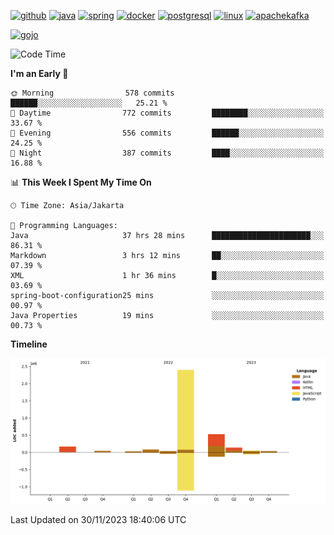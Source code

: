<!-- [<img src='https://dev.karakun.com/assets/posts/2018-09-16-jc-java-article/3duke_suspects.jpg' alt='java'>](https://github.com/yeahbutstill) -->

[<img src='https://cdn.jsdelivr.net/npm/simple-icons@3.0.1/icons/github.svg' alt='github' height='40'>](https://github.com/yeahbutstill)  [<img src='https://cdn.jsdelivr.net/npm/simple-icons@3.0.1/icons/java.svg' alt='java' height='40'>](rahasia)  [<img src='https://cdn.jsdelivr.net/npm/simple-icons@3.0.1/icons/spring.svg' alt='spring' height='40'>](rahasia)  [<img src='https://cdn.jsdelivr.net/npm/simple-icons@3.0.1/icons/docker.svg' alt='docker' height='40'>](rahasia)  [<img src='https://cdn.jsdelivr.net/npm/simple-icons@3.0.1/icons/postgresql.svg' alt='postgresql' height='40'>](rahasia)  [<img src='https://cdn.jsdelivr.net/npm/simple-icons@3.0.1/icons/linux.svg' alt='linux' height='40'>](rahasia) [<img src='https://cdn.jsdelivr.net/npm/simple-icons@3.0.1/icons/apachekafka.svg' alt='apachekafka' height='40'>](rahasia)

[<img src='https://media.tenor.com/-8-KGI1eU8MAAAAd/jujutsu-kaisen-second-season.gif' alt='gojo'>](https://github.com/yeahbutstill)

<!--START_SECTION:waka-->
![Code Time](http://img.shields.io/badge/Code%20Time-2%2C499%20hrs%2038%20mins-blue)

**I'm an Early 🐤** 

```text
🌞 Morning                578 commits         ██████░░░░░░░░░░░░░░░░░░░   25.21 % 
🌆 Daytime                772 commits         ████████░░░░░░░░░░░░░░░░░   33.67 % 
🌃 Evening                556 commits         ██████░░░░░░░░░░░░░░░░░░░   24.25 % 
🌙 Night                  387 commits         ████░░░░░░░░░░░░░░░░░░░░░   16.88 % 
```


📊 **This Week I Spent My Time On** 

```text
🕑︎ Time Zone: Asia/Jakarta

💬 Programming Languages: 
Java                     37 hrs 28 mins      ██████████████████████░░░   86.31 % 
Markdown                 3 hrs 12 mins       ██░░░░░░░░░░░░░░░░░░░░░░░   07.39 % 
XML                      1 hr 36 mins        █░░░░░░░░░░░░░░░░░░░░░░░░   03.69 % 
spring-boot-configuration25 mins             ░░░░░░░░░░░░░░░░░░░░░░░░░   00.97 % 
Java Properties          19 mins             ░░░░░░░░░░░░░░░░░░░░░░░░░   00.73 % 
```

**Timeline**

![Lines of Code chart](https://raw.githubusercontent.com/yeahbutstill/yeahbutstill/main/assets/bar_graph.png)


 Last Updated on 30/11/2023 18:40:06 UTC
<!--END_SECTION:waka-->
